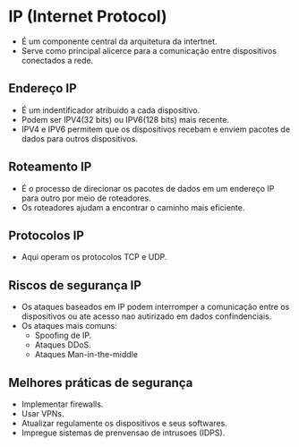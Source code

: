 # IP (Internet Protocol)
  - É um componente central da arquitetura da intertnet.
  - Serve como principal alicerce para a comunicação entre dispositivos conectados a rede.

## Endereço IP
  - É um indentificador atribuido a cada dispositivo.
  - Podem ser IPV4(32 bits) ou IPV6(128 bits) mais recente.
  - IPV4 e IPV6 permitem que os dispositivos recebam e enviem pacotes de dados para outros dispositivos.

## Roteamento IP
  - É o processo de direcionar os pacotes de dados em um endereço IP para outro por meio de roteadores.
  - Os roteadores ajudam a encontrar o caminho mais eficiente.

## Protocolos IP
  - Aqui operam os protocolos TCP e UDP.

## Riscos de segurança IP
  - Os ataques baseados em IP podem interromper a comunicação entre os dispositivos ou ate acesso nao autirizado em dados confindenciais.
  - Os ataques mais comuns:
    - Spoofing de IP.
    - Ataques DDoS.
    - Ataques Man-in-the-middle

## Melhores práticas de segurança
  - Implementar firewalls.
  - Usar VPNs.
  - Atualizar regulamente os dispositivos e seus softwares.
  - Impregue sistemas de prenvensao de intrusoes (IDPS).
